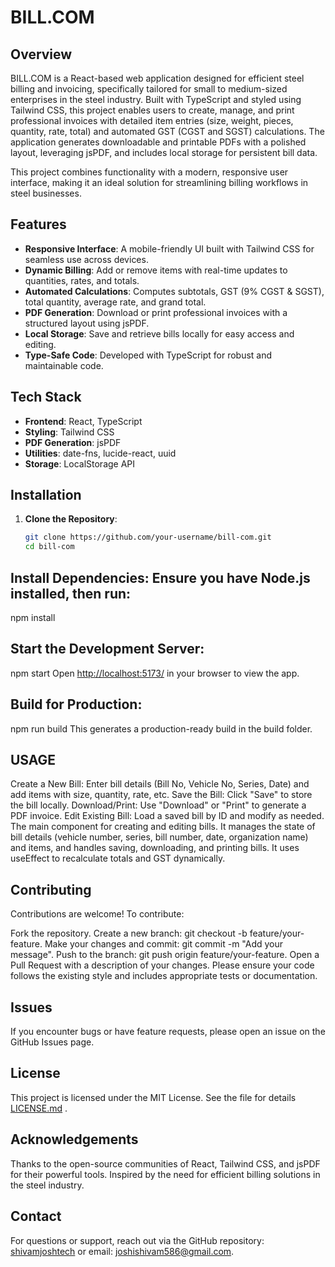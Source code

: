# BILL.COM

## Overview

BILL.COM is a React-based web application designed for efficient steel billing and invoicing, specifically tailored for small to medium-sized enterprises in the steel industry. Built with TypeScript and styled using Tailwind CSS, this project enables users to create, manage, and print professional invoices with detailed item entries (size, weight, pieces, quantity, rate, total) and automated GST (CGST and SGST) calculations. The application generates downloadable and printable PDFs with a polished layout, leveraging jsPDF, and includes local storage for persistent bill data.

This project combines functionality with a modern, responsive user interface, making it an ideal solution for streamlining billing workflows in steel businesses.

## Features

- **Responsive Interface**: A mobile-friendly UI built with Tailwind CSS for seamless use across devices.
- **Dynamic Billing**: Add or remove items with real-time updates to quantities, rates, and totals.
- **Automated Calculations**: Computes subtotals, GST (9% CGST & SGST), total quantity, average rate, and grand total.
- **PDF Generation**: Download or print professional invoices with a structured layout using jsPDF.
- **Local Storage**: Save and retrieve bills locally for easy access and editing.
- **Type-Safe Code**: Developed with TypeScript for robust and maintainable code.

## Tech Stack

- **Frontend**: React, TypeScript
- **Styling**: Tailwind CSS
- **PDF Generation**: jsPDF
- **Utilities**: date-fns, lucide-react, uuid
- **Storage**: LocalStorage API

## Installation

1. **Clone the Repository**:
   ```bash
   git clone https://github.com/your-username/bill-com.git
   cd bill-com

## Install Dependencies: Ensure you have Node.js installed, then run:

npm install


## Start the Development Server:

npm start
Open [http://localhost:5173/](http://localhost:5173/) in your browser to view the app.


## Build for Production:

npm run build
This generates a production-ready build in the build folder.


## USAGE
Create a New Bill: Enter bill details (Bill No, Vehicle No, Series, Date) and add items with size, quantity, rate, etc.
Save the Bill: Click "Save" to store the bill locally.
Download/Print: Use "Download" or "Print" to generate a PDF invoice.
Edit Existing Bill: Load a saved bill by ID and modify as needed.
The main component for creating and editing bills. It manages the state of bill details (vehicle number, series, bill number, date, organization name) and items, and handles saving, downloading, and printing bills. It uses useEffect to recalculate totals and GST dynamically.


## Contributing
Contributions are welcome! To contribute:

Fork the repository.
Create a new branch: git checkout -b feature/your-feature.
Make your changes and commit: git commit -m "Add your message".
Push to the branch: git push origin feature/your-feature.
Open a Pull Request with a description of your changes.
Please ensure your code follows the existing style and includes appropriate tests or documentation.

## Issues
If you encounter bugs or have feature requests, please open an issue on the GitHub Issues page.

## License
This project is licensed under the MIT License. See the  file for details [LICENSE.md](https://github.com/shivamjoshtech/BILL.COM/blob/main/LICENSE.md) .

## Acknowledgements
Thanks to the open-source communities of React, Tailwind CSS, and jsPDF for their powerful tools.
Inspired by the need for efficient billing solutions in the steel industry.

## Contact
For questions or support, reach out via the GitHub repository: [shivamjoshtech](https://github.com/shivamjoshtech/) or email: joshishivam586@gmail.com.




